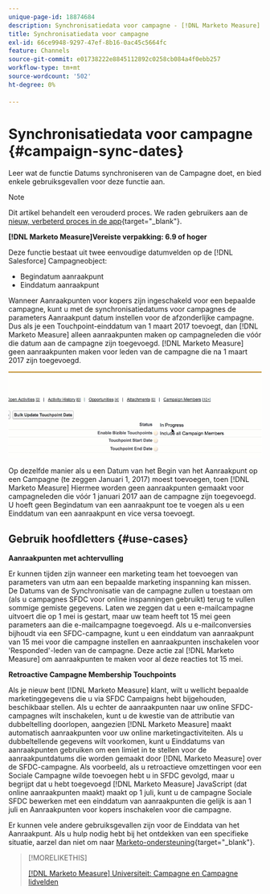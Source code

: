 ```yaml
---
unique-page-id: 18874684
description: Synchronisatiedata voor campagne - [!DNL Marketo Measure] - Productdocumentatie
title: Synchronisatiedata voor campagne
exl-id: 66ce9948-9297-47ef-8b16-0ac45c5664fc
feature: Channels
source-git-commit: e01738222e8845112892c0258cb084a4f0ebb257
workflow-type: tm+mt
source-wordcount: '502'
ht-degree: 0%

---
```


# Synchronisatiedata voor campagne {#campaign-sync-dates}

Leer wat de functie Datums synchroniseren van de Campagne doet, en bied enkele gebruiksgevallen voor deze functie aan.

>[!NOTE]
>
>Dit artikel behandelt een verouderd proces. We raden gebruikers aan de [nieuw, verbeterd proces in de app](/help/channel-tracking-and-setup/offline-channels/custom-campaign-sync.md){target="_blank"}.

**[!DNL Marketo Measure]Vereiste verpakking: 6.9 of hoger**

Deze functie bestaat uit twee eenvoudige datumvelden op de [!DNL Salesforce] Campagneobject:

* Begindatum aanraakpunt
* Einddatum aanraakpunt

Wanneer Aanraakpunten voor kopers zijn ingeschakeld voor een bepaalde campagne, kunt u met de synchronisatiedatums voor campagnes de parameters Aanraakpunt datum instellen voor de afzonderlijke campagne. Dus als je een Touchpoint-einddatum van 1 maart 2017 toevoegt, dan [!DNL Marketo Measure] alleen aanraakpunten maken op campagneleden die vóór die datum aan de campagne zijn toegevoegd. [!DNL Marketo Measure] geen aanraakpunten maken voor leden van de campagne die na 1 maart 2017 zijn toegevoegd.

![](assets/1.gif)

Op dezelfde manier als u een Datum van het Begin van het Aanraakpunt op een Campagne (te zeggen Januari 1, 2017) moest toevoegen, toen [!DNL Marketo Measure] Hiermee worden geen aanraakpunten gemaakt voor campagneleden die vóór 1 januari 2017 aan de campagne zijn toegevoegd. U hoeft geen Begindatum van een aanraakpunt toe te voegen als u een Einddatum van een aanraakpunt en vice versa toevoegt.

## Gebruik hoofdletters {#use-cases}

**Aanraakpunten met achtervulling**

Er kunnen tijden zijn wanneer een marketing team het toevoegen van parameters van utm aan een bepaalde marketing inspanning kan missen. De Datums van de Synchronisatie van de campagne zullen u toestaan om (als u campagnes SFDC voor online inspanningen gebruikt) terug te vullen sommige gemiste gegevens. Laten we zeggen dat u een e-mailcampagne uitvoert die op 1 mei is gestart, maar uw team heeft tot 15 mei geen parameters aan die e-mailcampagne toegevoegd. Als u e-mailconversies bijhoudt via een SFDC-campagne, kunt u een einddatum van aanraakpunt van 15 mei voor die campagne instellen en aanraakpunten inschakelen voor &#39;Responded&#39;-leden van de campagne. Deze actie zal [!DNL Marketo Measure] om aanraakpunten te maken voor al deze reacties tot 15 mei.

**Retroactive Campagne Membership Touchpoints**

Als je nieuw bent [!DNL Marketo Measure] klant, wilt u wellicht bepaalde marketinggegevens die u via SFDC Campaigns hebt bijgehouden, beschikbaar stellen. Als u echter de aanraakpunten naar uw online SFDC-campagnes wilt inschakelen, kunt u de kwestie van de attributie van dubbeltelling doorlopen, aangezien [!DNL Marketo Measure] maakt automatisch aanraakpunten voor uw online marketingactiviteiten. Als u dubbeltellende gegevens wilt voorkomen, kunt u Einddatums van aanraakpunten gebruiken om een limiet in te stellen voor de aanraakpuntdatums die worden gemaakt door [!DNL Marketo Measure] over de SFDC-campagne. Als voorbeeld, als u retroactieve omzettingen voor een Sociale Campagne wilde toevoegen hebt u in SFDC gevolgd, maar u begrijpt dat u hebt toegevoegd [!DNL Marketo Measure] JavaScript (dat online aanraakpunten maakt) maakt op 1 juli, kunt u de campagne Sociale SFDC bewerken met een einddatum van aanraakpunten die gelijk is aan 1 juli en Aanraakpunten voor kopers inschakelen voor die campagne.

Er kunnen vele andere gebruiksgevallen zijn voor de Einddata van het Aanraakpunt. Als u hulp nodig hebt bij het ontdekken van een specifieke situatie, aarzel dan niet om naar [Marketo-ondersteuning](https://nation.marketo.com/t5/support/ct-p/Support){target="_blank"}.

>[!MORELIKETHIS]
>
>[[!DNL Marketo Measure] Universiteit: Campagne en Campagne lidvelden](https://learn.bizible.com/2-bizible-customization/137720https://universityonline.marketo.com/courses/bizible-fundamentals-channel-management/#/page/5c63007334d9f0367662b758)
